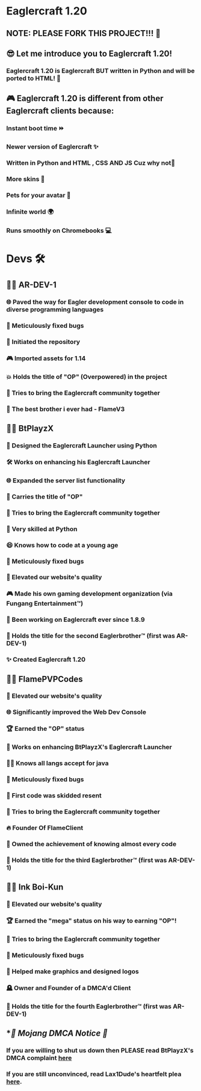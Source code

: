 # Eaglercraft 1.20
NOTE: PLEASE FORK THIS PROJECT!!! 🍴
-
## 😎 Let me introduce you to Eaglercraft 1.20!


### Eaglercraft 1.20 is Eaglercraft BUT written in Python and will be ported to HTML! 🔌


## 🎮 Eaglercraft 1.20 is different from other Eaglercraft clients because:


### **Instant boot time** ⏩
### Newer version of Eaglercraft ✨
### Written in Python and HTML , CSS AND JS Cuz why not🐍
### More skins 👕
### Pets for your avatar 🐶
### Infinite world 🌍
### Runs smoothly on Chromebooks 💻


# Devs 🛠️
## 👨‍💻 AR-DEV-1

### 🌐 Paved the way for Eagler development console to code in diverse programming languages
### 🐛 Meticulously fixed bugs
### 📁 Initiated the repository
### 🎮 Imported assets for 1.14
### 💥 Holds the title of "OP" (Overpowered) in the project
### 🤼 Tries to bring the Eaglercraft community together
### 🚀 The best brother i ever had - FlameV3

## 👨‍💻 BtPlayzX
### 🚀 Designed the Eaglercraft Launcher using Python
### 🛠️ Works on enhancing his Eaglercraft Launcher
### 🌐 Expanded the server list functionality
### 👑 Carries the title of "OP"
### 🤼 Tries to bring the Eaglercraft community together
### 🐍 Very skilled at Python
### 😄 Knows how to code at a young age
### 🐛 Meticulously fixed bugs
### 🌟 Elevated our website's quality
### 🎮 Made his own gaming development organization (via Fungang Entertainment™)
### 🔨 Been working on Eaglercraft ever since 1.8.9
### 🎤 Holds the title for the second Eaglerbrother™ (first was AR-DEV-1)
### ✨ Created Eaglercraft 1.20

## 👨‍💻 FlamePVPCodes
### 🌟 Elevated our website's quality
### 🌐 Significantly improved the Web Dev Console
### 🏆 Earned the "OP" status
### 🚀 Works on enhancing BtPlayzX's Eaglercraft Launcher
### 🧑‍💻 Knows all langs accept for java
### 🐛 Meticulously fixed bugs
### 💪 First code was skidded resent
### 🤼 Tries to bring the Eaglercraft community together
### 🔥 Founder Of FlameClient
### 🥇 Owned the achievement of knowing almost every code
### 🎤 Holds the title for the third Eaglerbrother™ (first was AR-DEV-1)

## 👨‍💻  Ink Boi-Kun
### 🌟 Elevated our website's quality
### 🏆 Earned the "mega" status on his way to earning "OP"!
### 🤼 Tries to bring the Eaglercraft community together
### 🐛 Meticulously fixed bugs
### 🫠 Helped make graphics and designed logos
### 🪦 Owner and Founder of a DMCA'd Client
### 🎤 Holds the title for the fourth Eaglerbrother™ (first was AR-DEV-1)


## **🚨 Mojang DMCA Notice 🚨*
### If you are willing to shut us down then PLEASE read BtPlayzX's DMCA complaint [here](https://github.com/EaglerDevs/Dear-Mojang-via-Eaglercraft)

### If you are still unconvinced, read Lax1Dude's heartfelt plea [here](https://github.com/lax1dude/eaglercraftx-1.8).
